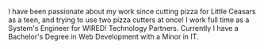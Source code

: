 I have been passionate about my work since cutting pizza for Little Ceasars as a teen, and trying to use two pizza cutters at once! I work full time as a System's Engineer for WIRED! Technology Partners. Currently I have a Bachelor's Degree in Web Development with a Minor in IT.
